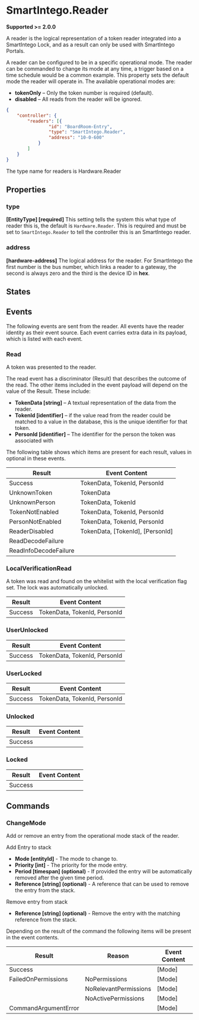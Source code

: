# SmartIntego.Reader

**Supported >= 2.0.0**

A reader is the logical representation of a token reader integrated into a SmartIntego Lock, and as a result can only be used with SmartIntego Portals.

A reader can be configured to be in a specific operational mode. The
reader can be commanded to change its mode at any time, a trigger based on a
time schedule would be a common example. This property sets the default mode the
reader will operate in. The available operational modes are:

- **tokenOnly** – Only the token number is required (default).
- **disabled** – All reads from the reader will be ignored.

````json
{
    "controller": {
        "readers": [{
                "id": "BoardRoom-Entry",
                "type": "SmartIntego.Reader",
                "address": "10-0-600"
            }
        ]
    }
}

````

The type name for readers is Hardware.Reader

## Properties

### type

**[EntityType] [required]** This setting tells the system this what type of reader this is, the default is `Hardware.Reader`. This is required and must be set to `SmartIntego.Reader` to tell the controller this is an SmartIntego reader.

### address

**[hardware-address]** The logical address for the reader.  For SmartIntego the first number is the bus number, which links a reader to a gateway, the second is always zero and the third is the device ID in **hex**.

## States

## Events

The following events are sent from the reader. All events have the reader
identity as their event source. Each event carries extra data in its payload,
which is listed with each event.

### Read

A token was presented to the reader.

The read event has a discriminator (Result) that describes the outcome of the
read. The other items included in the event payload will depend on the value of
the Result. These include:

- **TokenData [string]** – A textual representation of the data from the reader.
- **TokenId [identifier]** – if the value read from the reader could be matched to
    a value in the database, this is the unique identifier for that token.
- **PersonId [identifier]** – The identifier for the person the token was
    associated with

The following table shows which items are present for each result, values in
optional in these events.

| **Result**       | **Event Content**                |
|------------------|----------------------------------|
| Success          | TokenData, TokenId, PersonId     |
| UnknownToken     | TokenData                        |
| UnknownPerson    | TokenData, TokenId               |
| TokenNotEnabled  | TokenData, TokenId, PersonId     |
| PersonNotEnabled | TokenData, TokenId, PersonId     |
| ReaderDisabled   | TokenData, [TokenId], [PersonId] |
| ReadDecodeFailure |                                 |
| ReadInfoDecodeFailure |                             |

### LocalVerificationRead

A token was read and found on the whitelist with the local verification flag set. The lock was automatically unlocked.

| **Result**       | **Event Content**                |
|------------------|----------------------------------|
| Success          | TokenData, TokenId, PersonId     |

### UserUnlocked

| **Result**       | **Event Content**                |
|------------------|----------------------------------|
| Success          | TokenData, TokenId, PersonId     |

### UserLocked

| **Result**       | **Event Content**                |
|------------------|----------------------------------|
| Success          | TokenData, TokenId, PersonId     |

### Unlocked

| **Result**       | **Event Content**                |
|------------------|----------------------------------|
| Success          |                                  |

### Locked

| **Result**       | **Event Content**                |
|------------------|----------------------------------|
| Success          |                                  |

## Commands

### ChangeMode

Add or remove an entry from the operational mode stack of the reader.

Add Entry to stack

- **Mode [entityId]** - The mode to change to.
- **Priority [int]** - The priority for the mode entry.
- **Period [timespan] (optional)** - If provided the entry will be automatically removed after the given time period.
- **Reference [string] (optional)** - A reference that can be used to remove the entry from the stack.

Remove entry from stack

- **Reference [string] (optional)** - Remove the entry with the matching reference from the stack.

Depending on the result of the command the following items will be present in the
event contents.

| **Result**           | **Reason**            |   **Event Content** |
|----------------------|-----------------------|---------------------|
| Success              |                       | [Mode]              |
| FailedOnPermissions  | NoPermissions         | [Mode]              |
|                      | NoRelevantPermissions | [Mode]              |
|                      | NoActivePermissions   | [Mode]              |
| CommandArgumentError |                       | [Mode]              |
